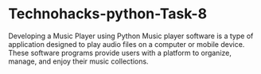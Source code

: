 # Technohacks-python-Task-8
Developing a Music Player using Python
Music player software is a type of application designed to play audio files on a computer or mobile device. These software programs provide users with a platform to organize, manage, and enjoy their music collections.
